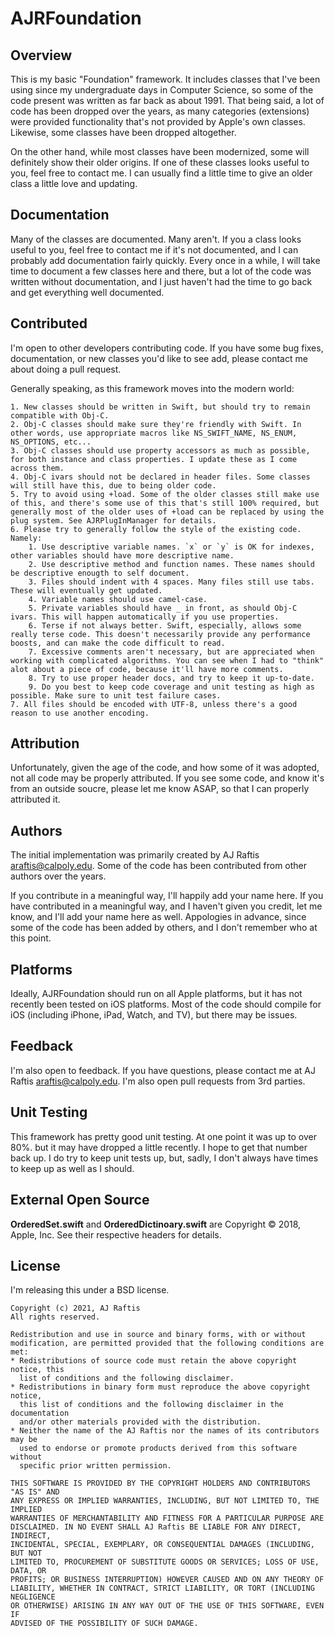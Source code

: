 #  AJRFoundation

## Overview

This is my basic "Foundation" framework. It includes classes that I've been using since my undergraduate days in Computer Science, so some of the code present was written as far back as about 1991. That being said, a lot of code has been dropped over the years, as many categories (extensions) were provided functionality that's not provided by Apple's own classes. Likewise, some classes have been dropped altogether. 

On the other hand, while most classes have been modernized, some will definitely show their older origins. If one of these classes looks useful to you, feel free to contact me. I can usually find a little time to give an older class a little love and updating.

## Documentation

Many of the classes are documented. Many aren't. If you a class looks useful to you, feel free to contact me if it's not documented, and I can probably add documentation fairly quickly. Every once in a while, I will take time to document a few classes here and there, but a lot of the code was written without documentation, and I just haven't had the time to go back and get everything well documented.

## Contributed

I'm open to other developers contributing code. If you have some bug fixes, documentation, or new classes you'd like to see add, please contact me about doing a pull request.

Generally speaking, as this framework moves into the modern world:

    1. New classes should be written in Swift, but should try to remain compatible with Obj-C.
    2. Obj-C classes should make sure they're friendly with Swift. In other words, use appropriate macros like NS_SWIFT_NAME, NS_ENUM, NS_OPTIONS, etc...
    3. Obj-C classes should use property accessors as much as possible, for both instance and class properties. I update these as I come across them.
    4. Obj-C ivars should not be declared in header files. Some classes will still have this, due to being older code.
    5. Try to avoid using +load. Some of the older classes still make use of this, and there's some use of this that's still 100% required, but generally most of the older uses of +load can be replaced by using the plug system. See AJRPlugInManager for details.
    6. Please try to generally follow the style of the existing code. Namely:
        1. Use descriptive variable names. `x` or `y` is OK for indexes, other variables should have more descriptive name.
        2. Use descriptive method and function names. These names should be descriptive enougth to self document.
        3. Files should indent with 4 spaces. Many files still use tabs. These will eventually get updated.
        4. Variable names should use camel-case.
        5. Private variables should have _ in front, as should Obj-C ivars. This will happen automatically if you use properties.
        6. Terse if not always better. Swift, especially, allows some really terse code. This doesn't necessarily provide any performance boosts, and can make the code difficult to read.
        7. Excessive comments aren't necessary, but are appreciated when working with complicated algorithms. You can see when I had to "think" alot about a piece of code, because it'll have more comments.
        8. Try to use proper header docs, and try to keep it up-to-date.
        9. Do you best to keep code coverage and unit testing as high as possible. Make sure to unit test failure cases.
    7. All files should be encoded with UTF-8, unless there's a good reason to use another encoding.

## Attribution

Unfortunately, given the age of the code, and how some of it was adopted, not all code may be properly attributed. If you see some code, and know it's from an outside soucre, please let me know ASAP, so that I can properly attributed it.

## Authors

The initial implementation was primarily created by AJ Raftis <araftis@calpoly.edu>. Some of the code has been contributed from other authors over the years.

If you contribute in a meaningful way, I'll happily add your name here. If you have contributed in a meaningful way, and I haven't given you credit, let me know, and I'll add your name here as well. Appologies in advance, since some of the code has been added by others, and I don't remember who at this point.

## Platforms

Ideally, AJRFoundation should run on all Apple platforms, but it has not recently been tested on iOS platforms. Most of the code should compile for iOS (including iPhone, iPad, Watch, and TV), but there may be issues.

## Feedback

I'm also open to feedback. If you have questions, please contact me at AJ Raftis <araftis@calpoly.edu>. I'm also open pull requests from 3rd parties.

## Unit Testing

This framework has pretty good unit testing. At one point it was up to over 80%. but it may have dropped a little recently. I hope to get that number back up. I do try to keep unit tests up, but, sadly, I don't always have times to keep up as well as I should.

## External Open Source

**OrderedSet.swift** and **OrderedDictinoary.swift** are Copyright © 2018, Apple, Inc. See their respective headers for details.

## License

I'm releasing this under a BSD license.

```
Copyright (c) 2021, AJ Raftis
All rights reserved.

Redistribution and use in source and binary forms, with or without
modification, are permitted provided that the following conditions are met:
* Redistributions of source code must retain the above copyright notice, this 
  list of conditions and the following disclaimer.
* Redistributions in binary form must reproduce the above copyright notice, 
  this list of conditions and the following disclaimer in the documentation 
  and/or other materials provided with the distribution.
* Neither the name of the AJ Raftis nor the names of its contributors may be 
  used to endorse or promote products derived from this software without 
  specific prior written permission.

THIS SOFTWARE IS PROVIDED BY THE COPYRIGHT HOLDERS AND CONTRIBUTORS "AS IS" AND 
ANY EXPRESS OR IMPLIED WARRANTIES, INCLUDING, BUT NOT LIMITED TO, THE IMPLIED 
WARRANTIES OF MERCHANTABILITY AND FITNESS FOR A PARTICULAR PURPOSE ARE 
DISCLAIMED. IN NO EVENT SHALL AJ Raftis BE LIABLE FOR ANY DIRECT, INDIRECT, 
INCIDENTAL, SPECIAL, EXEMPLARY, OR CONSEQUENTIAL DAMAGES (INCLUDING, BUT NOT 
LIMITED TO, PROCUREMENT OF SUBSTITUTE GOODS OR SERVICES; LOSS OF USE, DATA, OR 
PROFITS; OR BUSINESS INTERRUPTION) HOWEVER CAUSED AND ON ANY THEORY OF 
LIABILITY, WHETHER IN CONTRACT, STRICT LIABILITY, OR TORT (INCLUDING NEGLIGENCE 
OR OTHERWISE) ARISING IN ANY WAY OUT OF THE USE OF THIS SOFTWARE, EVEN IF 
ADVISED OF THE POSSIBILITY OF SUCH DAMAGE.
```


